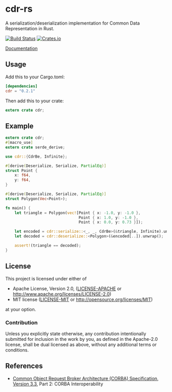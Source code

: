 # cdr-rs

A serialization/deserialization implementation for Common Data Representation in Rust.

[![Build Status](https://travis-ci.org/hrektts/cdr-rs.svg?branch=master)](https://travis-ci.org/hrektts/cdr-rs)
[![Crates.io](https://img.shields.io/crates/v/cdr.svg?maxAge=2592000)](https://crates.io/crates/cdr)

[Documentation](https://docs.rs/cdr)

## Usage

Add this to your Cargo.toml:

``` toml
[dependencies]
cdr = "0.2.1"
```

Then add this to your crate:

``` rust
extern crate cdr;
```

## Example

``` rust
extern crate cdr;
#[macro_use]
extern crate serde_derive;

use cdr::{CdrBe, Infinite};

#[derive(Deserialize, Serialize, PartialEq)]
struct Point {
    x: f64,
    y: f64,
}

#[derive(Deserialize, Serialize, PartialEq)]
struct Polygon(Vec<Point>);

fn main() {
    let triangle = Polygon(vec![Point { x: -1.0, y: -1.0 },
                                Point { x: 1.0, y: -1.0 },
                                Point { x: 0.0, y: 0.73 }]);

    let encoded = cdr::serialize::<_, _, CdrBe>(&triangle, Infinite).unwrap();
    let decoded = cdr::deserialize::<Polygon>(&encoded[..]).unwrap();

    assert!(triangle == decoded);
}
```

## License

This project is licensed under either of

 * Apache License, Version 2.0, ([LICENSE-APACHE](LICENSE-APACHE) or
   http://www.apache.org/licenses/LICENSE-2.0)
 * MIT license ([LICENSE-MIT](LICENSE-MIT) or
   http://opensource.org/licenses/MIT)

at your option.

### Contribution

Unless you explicitly state otherwise, any contribution intentionally submitted
for inclusion in the work by you, as defined in the Apache-2.0 license, shall be
dual licensed as above, without any additional terms or conditions.

## References

- [Common Object Request Broker Architecture (CORBA) Specification, Version 3.3](http://www.omg.org/spec/CORBA/3.3/), Part 2: CORBA Interoperability
